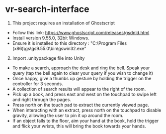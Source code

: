 # vr-search-interface
1. This project requires an installation of Ghostscript
  * Follow this link: https://www.ghostscript.com/releases/gsdnld.html
  * Install version 9.55.0, 32bit Windows.
  * Ensure it is installed to this directory : "C:\Program Files (x86)\gs\gs9.55.0\bin\gswin32.exe"
2. Import .unitypackage file into Unity

* To make a search, approach the desk and ring the bell. Speak your query (tap the bell again to clear your query if you wish to change it)
* Once happy, give a thumbs up gesture by holding the trigger on the controller for 3 seconds.
* A collection of search results will appear to the right of the room.
* Pick up a book, and press east and west on the touchpad to swipe left and right through the pages.
* Press north on the touch pad to extract the currently viewed page.
* When interacting with an extract, press north on the touchpad to disable gravity, allowing the user to pin it up around the room.
* If an object falls to the floor, aim your hand at the book, hold the trigger and flick your wrists, this will bring the book towards your hands.

